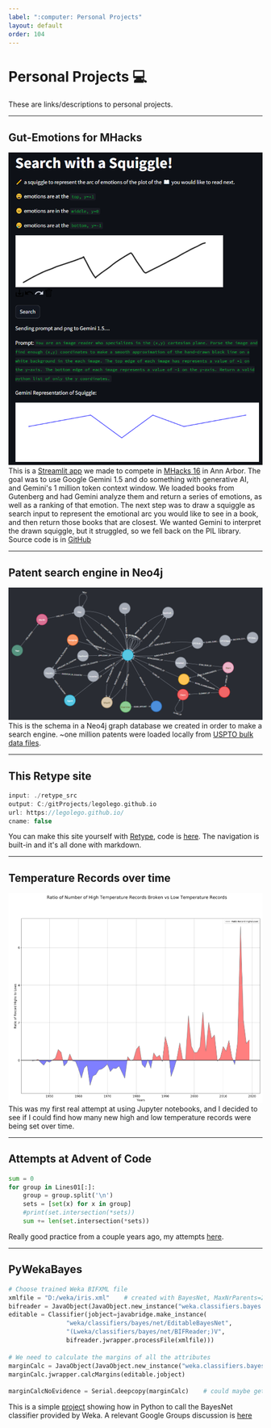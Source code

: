 ```yaml
---
label: ":computer: Personal Projects"
layout: default
order: 104
---
```


# Personal Projects :computer:

These are links/descriptions to personal projects.

---

## Gut-Emotions for MHacks
[![](static/SquiggleSearch.png)](https://gut-emotions-mhacks.streamlit.app)
This is a [Streamlit app](https://gut-emotions-mhacks.streamlit.app) we made to compete in [MHacks 16](https://safe-banon-80d.notion.site/Hacker-Guide-079b584c6deb446e88c53712dc0f9ecb) in Ann Arbor. The goal was to use Google Gemini 1.5 and do something with generative AI, and Gemini's 1 million token context window. We loaded books from Gutenberg and had Gemini analyze them and return a series of emotions, as well as a ranking of that emotion. The next step was to draw a squiggle as search input to represent the emotional arc you would like to see in a book, and then return those books that are closest. We wanted Gemini to interpret the drawn squiggle, but it struggled, so we fell back on the PIL library. Source code is in [GitHub](https://github.com/legolego/GutEmotions)

---

## Patent search engine in Neo4j
![Neo4j Patent Schema](static/neo4j_pat_schema.png)
This is the schema in a Neo4j graph database we created in order to make a search engine. ~one million patents were loaded locally from [USPTO bulk data files](https://developer.uspto.gov/product/patent-grant-full-text-dataxml).

---

## This Retype site
```c++
input: ./retype_src
output: C:/gitProjects/legolego.github.io
url: https://legolego.github.io/
cname: false

```
You can make this site yourself with [Retype](https://retype.com/), code is [here](https://github.com/legolego/retype_site). The navigation is built-in and it's all done with markdown.

---

## Temperature Records over time
[![](static/TemperatureRecords02.png)](https://github.com/legolego/WeatherRecords)
This was my first real attempt at using Jupyter notebooks, and I decided to see if I could find how many new high and low temperature records were being set over time.

---

## Attempts at Advent of Code
```python
sum = 0
for group in Lines01[:]:
    group = group.split('\n')
    sets = [set(x) for x in group]
    #print(set.intersection(*sets))
    sum += len(set.intersection(*sets))
```
Really good practice from a couple years ago, my attempts [here](https://github.com/legolego/adventofcode2020).

---

## PyWekaBayes

```python
# Choose trained Weka BIFXML file
xmlfile = "D:/weka/iris.xml"    # created with BayesNet, MaxNrParents=2, BIFXML file
bifreader = JavaObject(JavaObject.new_instance("weka.classifiers.bayes.net.BIFReader"))
editable = Classifier(jobject=javabridge.make_instance(
                "weka/classifiers/bayes/net/EditableBayesNet",
                "(Lweka/classifiers/bayes/net/BIFReader;)V",
                bifreader.jwrapper.processFile(xmlfile)))

# We need to calculate the margins of all the attributes
marginCalc = JavaObject(JavaObject.new_instance("weka.classifiers.bayes.net.MarginCalculator"))
marginCalc.jwrapper.calcMargins(editable.jobject)

marginCalcNoEvidence = Serial.deepcopy(marginCalc)    # could maybe get by without this, just use marginCalc()
```

This is a simple [project](https://github.com/legolego/PyWekaBayes) showing how in Python to call the BayesNet classifier provided by Weka. A relevant Google Groups discussion is [here](https://groups.google.com/g/python-weka-wrapper/c/qF4vw_6sqAA/m/EmqTph1NAAAJ)